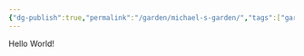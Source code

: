 ```yaml
---
{"dg-publish":true,"permalink":"/garden/michael-s-garden/","tags":["gardenEntry"]}
---
```


Hello World!